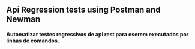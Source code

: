 ## Api Regression tests using Postman and Newman


#### Automatizar testes regressivos de api rest para eserem executados por linhas de comandos.